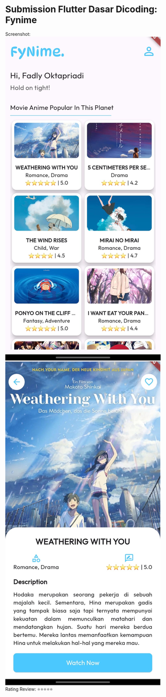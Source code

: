 # Submission Flutter Dasar Dicoding: Fynime

Screenshot:
![alt text](https://github.com/fadlyoktapriadi/fynime/blob/main/images/Layout1.jpeg?raw=true)
<br>
![alt text](https://github.com/fadlyoktapriadi/fynime/blob/main/images/Layout2.jpeg?raw=true)
<br>
Rating Review: ⭐⭐⭐⭐⭐
